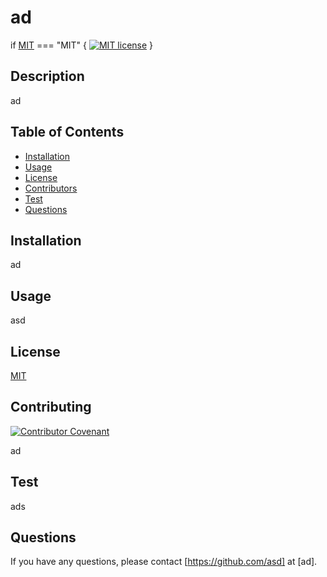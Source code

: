 
  # ad

  if [MIT](https://choosealicense.com/licenses/mit/) === "MIT" {
    [![MIT license](https://img.shields.io/badge/License-MIT-blue.svg)](https://lbesson.mit-license.org/)
  }

  ## Description

  ad

  ## Table of Contents

  * [Installation](#Installation)
  * [Usage](#Usage)
  * [License](#License)
  * [Contributors](#Contributors)
  * [Test](#Test)
  * [Questions](#Questions)

  ## Installation

  ad

  ## Usage

  asd

  ## License

  [MIT](https://choosealicense.com/licenses/mit/)

  ## Contributing

  [![Contributor Covenant](https://img.shields.io/badge/Contributor%20Covenant-v2.0%20adopted-ff69b4.svg)](code_of_conduct.md)

  ad

  ## Test

  ads

  ## Questions

  If you have any questions, please contact [https://github.com/asd] at [ad].


